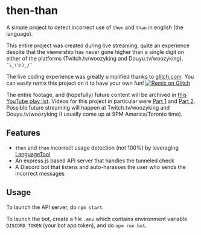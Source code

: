 # then-than

A simple project to detect incorrect use of `then` and `than` in english (the language).

This entire project was created during live streaming, quite an experience despite that the viewership has never gone higher than a single digit on either of the platforms (Twitch.tv/woozyking and Douyu.tv/woozyking). `¯\_(ツ)_/¯`

The live coding experience was greatly simplified thanks to [glitch.com](https://glitch.com). You can easily remix this project on it to have your own fun!
[![Remix on Glitch](https://cdn.glitch.com/2703baf2-b643-4da7-ab91-7ee2a2d00b5b%2Fremix-button.svg)](https://glitch.com/edit/#!/remix/then-than)

The entire footage, and (hopefully) future content will be archived in [this YouTube play list](https://www.youtube.com/playlist?list=PLQpvcCyJoZRsD2uIVvJX3TXrwgB7no6A3). Videos for this project in particular were [Part 1](https://youtu.be/bhHaivGAymo) and [Part 2](https://youtu.be/mYUWUmi_S6I). Possible future streaming will happen at Twitch.tv/woozyking and Douyu.tv/woozyking (I usually come up at 9PM America/Toronto time).

## Features

- `then` and `than` incorrect usage detection (not 100%) by leveraging [LanguageTool](https://languagetool.org)
- An express.js based API server that handles the tunneled check
- A Discord bot that listens and auto-harasses the user who sends the incorrect messages

## Usage

To launch the API server, do `npm start`.

To launch the bot, create a file `.env` which contains environment variable `DISCORD_TOKEN` (your bot app token), and do `npm run bot`.
